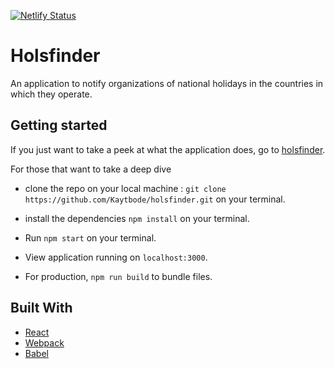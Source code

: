 [![Netlify Status](https://api.netlify.com/api/v1/badges/d2a0fd98-b99c-4e2a-ab75-7d8e0e3f5a29/deploy-status)](https://app.netlify.com/sites/elegant-shaw-751f73/deploys)

# Holsfinder
An application to notify organizations of national holidays in the countries in which they operate.

## Getting started
If you just want to take a peek at what the application does, go to [holsfinder](https://elegant-shaw-751f73.netlify.com/). 

For those that want to take a deep dive 

- clone the repo on your local machine : 
`git clone https://github.com/Kaytbode/holsfinder.git` on your terminal.

- install the dependencies 
`npm install` on your terminal.

- Run `npm start` on your terminal.

- View application running on `localhost:3000`.

- For production, `npm run build` to bundle files.

## Built With
+ [React](https://reactjs.org/) 
+ [Webpack](https://webpack.js.org/)
+ [Babel](https://babeljs.io)

